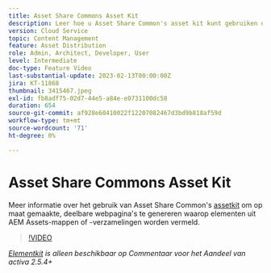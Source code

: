 ```yaml
---
title: Asset Share Commons Asset Kit
description: Leer hoe u Asset Share Common's asset kit kunt gebruiken om op maat gemaakte, deelbare webpagina's te genereren die middelen uit AEM Assets-mappen of -verzamelingen weergeven.
version: Cloud Service
topic: Content Management
feature: Asset Distribution
role: Admin, Architect, Developer, User
level: Intermediate
doc-type: Feature Video
last-substantial-update: 2023-02-13T00:00:00Z
jira: KT-11868
thumbnail: 3415467.jpeg
exl-id: fb8adf75-02d7-44e5-a84e-e0731100dc58
duration: 654
source-git-commit: af928e60410022f12207082467d3bd9b818af59d
workflow-type: tm+mt
source-wordcount: '71'
ht-degree: 0%

---
```


# Asset Share Commons Asset Kit

Meer informatie over het gebruik van Asset Share Common&#39;s [assetkit](https://opensource.adobe.com/asset-share-commons/pages/asset-kit/overview/) om op maat gemaakte, deelbare webpagina&#39;s te genereren waarop elementen uit AEM Assets-mappen of -verzamelingen worden vermeld.

>[!VIDEO](https://video.tv.adobe.com/v/3415467?quality=12&learn=on)

_[Elementkit](https://opensource.adobe.com/asset-share-commons/pages/asset-kit/overview/) is alleen beschikbaar op Commentaar voor het Aandeel van activa 2.5.4+_
